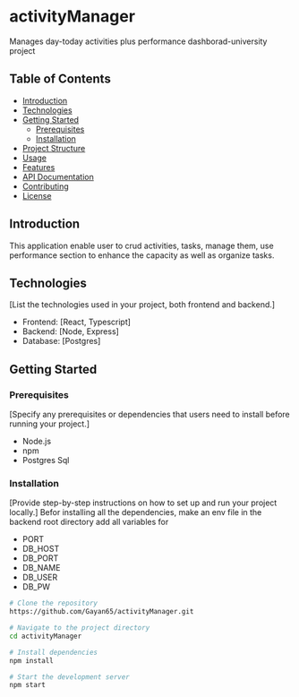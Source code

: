 # activityManager
Manages day-today activities plus performance dashborad-university project

## Table of Contents

- [Introduction](#introduction)
- [Technologies](#technologies)
- [Getting Started](#getting-started)
  - [Prerequisites](#prerequisites)
  - [Installation](#installation)
- [Project Structure](#project-structure)
- [Usage](#usage)
- [Features](#features)
- [API Documentation](#api-documentation)
- [Contributing](#contributing)
- [License](#license)

## Introduction

This application enable user to crud activities, tasks, manage them, use performance section to enhance the capacity as well as organize tasks. 

## Technologies

[List the technologies used in your project, both frontend and backend.]

- Frontend: [React, Typescript]
- Backend: [Node, Express]
- Database: [Postgres]

## Getting Started

### Prerequisites

[Specify any prerequisites or dependencies that users need to install before running your project.]

- Node.js
- npm
- Postgres Sql

### Installation

[Provide step-by-step instructions on how to set up and run your project locally.]
Befor installing all the dependencies, make an env file in the backend root directory add all variables for
- PORT
- DB_HOST
- DB_PORT
- DB_NAME
- DB_USER
- DB_PW

```bash
# Clone the repository
https://github.com/Gayan65/activityManager.git

# Navigate to the project directory
cd activityManager

# Install dependencies
npm install

# Start the development server
npm start
